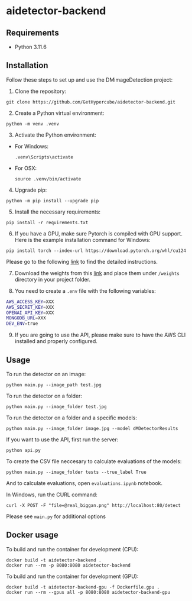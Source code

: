 # aidetector-backend

## Requirements

- Python 3.11.6

## Installation

Follow these steps to set up and use the DMimageDetection project:

1. Clone the repository:
```
git clone https://github.com/GetHypercube/aidetector-backend.git
```

2. Create a Python virtual environment:
```
python -m venv .venv
```

3. Activate the Python environment:
- For Windows:
  ```
  .venv\Scripts\activate
  ```
- For OSX:
  ```
  source .venv/bin/activate
  ```

4. Upgrade pip:
```
python -m pip install --upgrade pip
```

5. Install the necessary requirements:
```
pip install -r requirements.txt
```

6. If you have a GPU, make sure Pytorch is compiled with GPU support. Here is the example installation command for Windows:
```
pip install torch --index-url https://download.pytorch.org/whl/cu124
```
Please go to the following [link](https://pytorch.org/get-started/locally/) to find the detailed instructions.

7. Download the weights from this [link](https://aidetector-models.s3.amazonaws.com/weights.zip) and place them under `/weights` directory in your project folder.

8. You need to create a `.env` file with the following variables:

```bash
AWS_ACCESS_KEY=XXX
AWS_SECRET_KEY=XXX
OPENAI_API_KEY=XXX
MONGODB_URL=XXX
DEV_ENV=true
```
9. If you are going to use the API, please make sure to have the AWS CLI installed and properly configured.

## Usage

To run the detector on an image:

`python main.py --image_path test.jpg` 

To run the detector on a folder:

`python main.py --image_folder test.jpg` 

To run the detector on a folder and a specific models:

`python main.py --image_folder image.jpg --model dMDetectorResults` 

If you want to use the API, first run the server:

`python api.py`

To create the CSV file neccesary to calculate evaluations of the models:

`python main.py --image_folder tests --true_label True`

And to calculate evaluations, open `evaluations.ipynb` notebook.

In Windows, run the CURL command:

`curl -X POST -F "file=@real_biggan.png" http://localhost:80/detect`

Please see `main.py` for additional options

## Docker usage

To build and run the container for development (CPU):

```
docker build -t aidetector-backend .
docker run --rm -p 8080:8080 aidetector-backend
```

To build and run the container for development (GPU):

```
docker build -t aidetector-backend-gpu -f Dockerfile.gpu .
docker run --rm --gpus all -p 8080:8080 aidetector-backend-gpu
```

